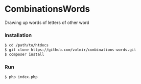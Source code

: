CombinationsWords
===============

Drawing up words of letters of other word

### Installation

```sh
$ cd /path/to/htdocs
$ git clone https://github.com/volmir/combinations-words.git
$ composer install
```

### Run

```sh
$ php index.php
```
